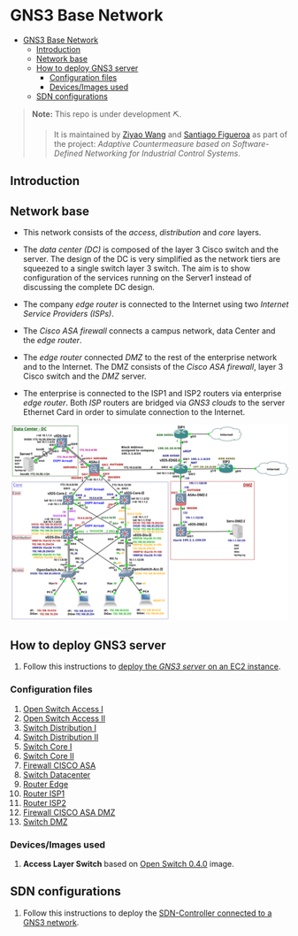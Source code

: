 # GNS3 Base Network

- [GNS3 Base Network](#gns3-base-network)
  - [Introduction](#introduction)
  - [Network base](#network-base)
  - [How to deploy GNS3 server](#how-to-deploy-gns3-server)
    - [Configuration files](#configuration-files)
    - [Devices/Images used](#devicesimages-used)
  - [SDN configurations](#sdn-configurations)

> **Note:** This repo is under development ⛏.
> > It is maintained by [Ziyao Wang](ziyao.wang@se19.qmul.ac.uk) and [Santiago Figueroa](sfigueroa@ceit.es) as part of the project: *Adaptive Countermeasure based on Software-Defined Networking for Industrial Control Systems*.

## Introduction

## Network base

- This network consists of the *access*, *distribution* and *core* layers.

- The *data center (DC)* is composed of the layer 3 Cisco switch and the server. The design of the DC is very simplified as the network tiers are squeezed to a single switch layer 3 switch. The aim is to show configuration of the services running on the Server1 instead of discussing the complete DC design. 

- The company *edge router* is connected to the Internet using two *Internet Service Providers (ISPs)*. 

- The *Cisco ASA firewall* connects a campus network, data Center and the *edge router*. 

- The *edge router* connected *DMZ* to the rest of the enterprise network and to the Internet. The DMZ consists of the *Cisco ASA firewall*, layer 3 Cisco switch and the *DMZ* server. 

- The enterprise is connected to the ISP1 and ISP2 routers via enterprise *edge router*. Both *ISP* routers  are bridged via *GNS3 clouds* to the server Ethernet Card in order to simulate connection to the Internet.

![alt text](./images/architecture.png "Architecture")

## How to deploy GNS3 server

1. Follow this instructions to [deploy the *GNS3 server* on an EC2 instance](./GNS3ServerDeployment/README.md).

### Configuration files

1. [Open Switch Access I](./config_files/OpenSwitch-Acc-I.txt)
2. [Open Switch Access II](./config_files/OpenSwitch-Acc-II.txt)
3. [Switch Distribution I](./config_files/vEOS-DIS-I.txt)
4. [Switch Distribution II](./config_files/vEOS-DIS-II.txt)
5. [Switch Core I](./config_files/vIOS-Core-I-1.txt)
6. [Switch Core II](./config_files/vIOS-Core-II-1.txt)
7. [Firewall CISCO ASA](./config_files/vASA-I.txt)
8. [Switch Datacenter](./config_files/vIOS-Serv-I.txt)
9. [Router Edge](./config_files/vIOS-EDGE-U.txt)
10. [Router ISP1](./config_files/ISP1.txt)
11. [Router ISP2](./config_files/ISP2.txt)
12. [Firewall CISCO ASA DMZ](./config_files/ASAv-DMZ-I.txt)
13. [Switch DMZ](./config_files/vIOS-DMZ-I.txt)

### Devices/Images used

1. **Access Layer Switch** based on [Open Switch 0.4.0](./devices_images/open_switch/README.md) image.

## SDN configurations

1. Follow this instructions to deploy the [SDN-Controller connected to a GNS3 network](./sdn-deployment/README.md).